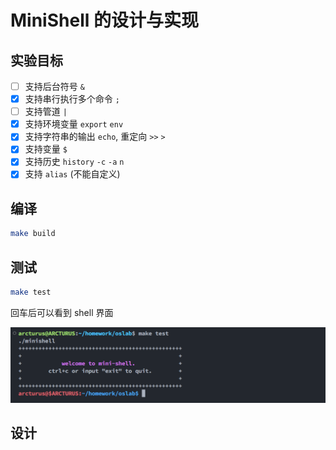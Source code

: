 # MiniShell 的设计与实现

## 实验目标

- [ ] 支持后台符号 `&`
- [x] 支持串行执行多个命令 `;`
- [ ] 支持管道 `|`
- [x] 支持环境变量 `export` `env`
- [x] 支持字符串的输出 `echo`, 重定向 `>>` `>`
- [x] 支持变量 `$`
- [x] 支持历史 `history` `-c` `-a` `n`
- [x] 支持 `alias` (不能自定义)

## 编译

```bash
make build
```

## 测试

```bash
make test
```

回车后可以看到 shell 界面

![minishell](./assets/demo1.png)

## 设计